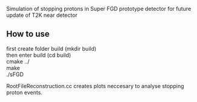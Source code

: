 Simulation of stopping protons in Super FGD prototype detector for future update of T2K near detector

## How to use <br/>
first create folder build (mkdir build) <br/>
then enter build (cd build) <br/>
cmake ../ <br/>
make <br/>
./sFGD <br/>


RootFileReconstruction.cc creates plots neccesary to analyse stopping proton events.
